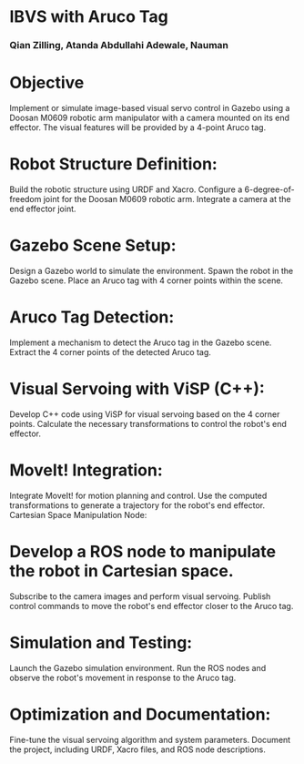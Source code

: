 # IBVS with Aruco Tag
<h3> Qian Zilling, Atanda Abdullahi Adewale, Nauman </h#><br>


# Objective
Implement or simulate image-based visual servo control in Gazebo using a Doosan M0609 robotic arm manipulator with a camera mounted on its end effector. The visual features will be provided by a 4-point Aruco tag.


# Robot Structure Definition:
Build the robotic structure using URDF and Xacro.
Configure a 6-degree-of-freedom joint for the Doosan M0609 robotic arm.
Integrate a camera at the end effector joint.

# Gazebo Scene Setup:
Design a Gazebo world to simulate the environment.
Spawn the robot in the Gazebo scene.
Place an Aruco tag with 4 corner points within the scene.

# Aruco Tag Detection:
Implement a mechanism to detect the Aruco tag in the Gazebo scene.
Extract the 4 corner points of the detected Aruco tag.

# Visual Servoing with ViSP (C++):
Develop C++ code using ViSP for visual servoing based on the 4 corner points.
Calculate the necessary transformations to control the robot's end effector.

# MoveIt! Integration:
Integrate MoveIt! for motion planning and control.
Use the computed transformations to generate a trajectory for the robot's end effector.
Cartesian Space Manipulation Node:

# Develop a ROS node to manipulate the robot in Cartesian space.
Subscribe to the camera images and perform visual servoing.
Publish control commands to move the robot's end effector closer to the Aruco tag.

# Simulation and Testing:
Launch the Gazebo simulation environment.
Run the ROS nodes and observe the robot's movement in response to the Aruco tag.

# Optimization and Documentation:
Fine-tune the visual servoing algorithm and system parameters.
Document the project, including URDF, Xacro files, and ROS node descriptions.
